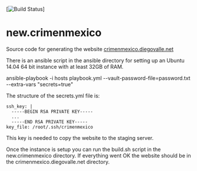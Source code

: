 [![Build Status](https://circleci.com/gh/diegovalle/new.crimenmexico.png?style=shield&circle-token=:circle-token)]

# new.crimenmexico

Source code for generating the website
[crimenmexico.diegovalle.net](http://crimenmexico.diegovalle.net)



There is an ansible script in the ansible directory for setting up an
Ubuntu 14.04 64 bit instance with at least 32GB of RAM. 

ansible-playbook -i hosts playbook.yml --vault-password-file=password.txt --extra-vars "secrets=true"

The structure of the secrets.yml file is:

```
ssh_key: |
  -----BEGIN RSA PRIVATE KEY-----
  ...
  -----END RSA PRIVATE KEY-----
key_file: /root/.ssh/crimenmexico
```

This key is needed to copy the website to the staging server.

Once the instance is
setup you can run the build.sh script in the new.crimenmexico
directory. If everything went OK the website should be in the
crimenmexico.diegovalle.net directory.
